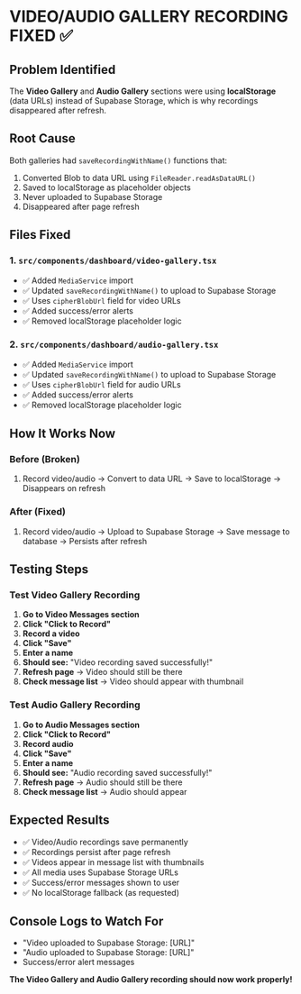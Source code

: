 # VIDEO/AUDIO GALLERY RECORDING FIXED ✅

## Problem Identified
The **Video Gallery** and **Audio Gallery** sections were using **localStorage** (data URLs) instead of Supabase Storage, which is why recordings disappeared after refresh.

## Root Cause
Both galleries had `saveRecordingWithName()` functions that:
1. Converted Blob to data URL using `FileReader.readAsDataURL()`
2. Saved to localStorage as placeholder objects
3. Never uploaded to Supabase Storage
4. Disappeared after page refresh

## Files Fixed

### 1. `src/components/dashboard/video-gallery.tsx`
- ✅ Added `MediaService` import
- ✅ Updated `saveRecordingWithName()` to upload to Supabase Storage
- ✅ Uses `cipherBlobUrl` field for video URLs
- ✅ Added success/error alerts
- ✅ Removed localStorage placeholder logic

### 2. `src/components/dashboard/audio-gallery.tsx`
- ✅ Added `MediaService` import  
- ✅ Updated `saveRecordingWithName()` to upload to Supabase Storage
- ✅ Uses `cipherBlobUrl` field for audio URLs
- ✅ Added success/error alerts
- ✅ Removed localStorage placeholder logic

## How It Works Now

### Before (Broken)
1. Record video/audio → Convert to data URL → Save to localStorage → Disappears on refresh

### After (Fixed)
1. Record video/audio → Upload to Supabase Storage → Save message to database → Persists after refresh

## Testing Steps

### Test Video Gallery Recording
1. **Go to Video Messages section**
2. **Click "Click to Record"**
3. **Record a video**
4. **Click "Save"**
5. **Enter a name**
6. **Should see:** "Video recording saved successfully!"
7. **Refresh page** → Video should still be there
8. **Check message list** → Video should appear with thumbnail

### Test Audio Gallery Recording  
1. **Go to Audio Messages section**
2. **Click "Click to Record"**
3. **Record audio**
4. **Click "Save"**
5. **Enter a name**
6. **Should see:** "Audio recording saved successfully!"
7. **Refresh page** → Audio should still be there
8. **Check message list** → Audio should appear

## Expected Results
- ✅ Video/Audio recordings save permanently
- ✅ Recordings persist after page refresh
- ✅ Videos appear in message list with thumbnails
- ✅ All media uses Supabase Storage URLs
- ✅ Success/error messages shown to user
- ✅ No localStorage fallback (as requested)

## Console Logs to Watch For
- "Video uploaded to Supabase Storage: [URL]"
- "Audio uploaded to Supabase Storage: [URL]"
- Success/error alert messages

**The Video Gallery and Audio Gallery recording should now work properly!**

